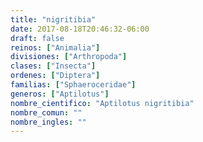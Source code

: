 ```yaml
---
title: "nigritibia"
date: 2017-08-18T20:46:32-06:00
draft: false
reinos: ["Animalia"]
divisiones: ["Arthropoda"]
clases: ["Insecta"]
ordenes: ["Diptera"]
familias: ["Sphaeroceridae"]
generos: ["Aptilotus"]
nombre_cientifico: "Aptilotus nigritibia"
nombre_comun: ""
nombre_ingles: ""
---
```

